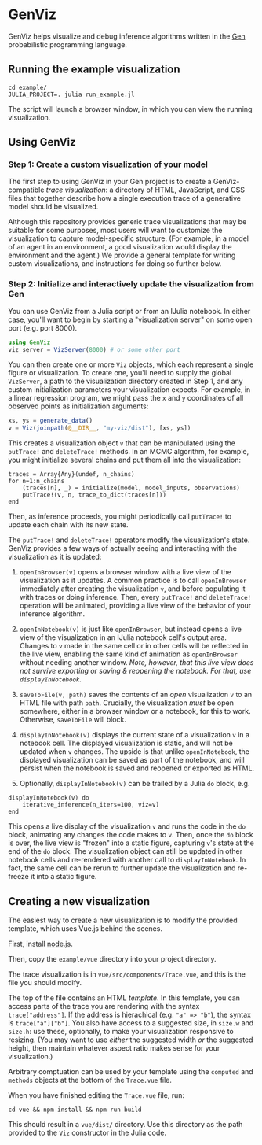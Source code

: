 # GenViz

GenViz helps visualize and debug inference algorithms written in the [Gen](https://github.com/probcomp/Gen) probabilistic programming language.

## Running the example visualization

```
cd example/
JULIA_PROJECT=. julia run_example.jl
```
The script will launch a browser window, in which you can view the running visualization.

## Using GenViz

### Step 1: Create a custom visualization of your model
The first step to using GenViz in your Gen project is to create a GenViz-compatible _trace visualization_: a directory of HTML, JavaScript, and CSS files that together describe how a single execution trace of a generative model should be visualized. 

Although this repository provides generic trace visualizations that may be suitable for some purposes, most users will want to customize the visualization to capture model-specific structure. (For example, in a model of an agent in an environment, a good visualization would display the environment and the agent.) We provide a general template for writing custom visualizations, and instructions for doing so further below.

### Step 2: Initialize and interactively update the visualization from Gen
You can use GenViz from a Julia script or from an IJulia notebook. In either case, you'll want to begin by starting a "visualization server" on some open port (e.g. port 8000).

```julia
using GenViz
viz_server = VizServer(8000) # or some other port
```

You can then create one or more `Viz` objects, which each represent a single figure or visualization. To create one, you'll need to supply the global `VizServer`, a path to the visualization directory created in Step 1, and any custom initialization parameters your visualization expects. For example, in a linear regression program, we might pass the `x` and `y` coordinates of all observed points as initialization arguments:

```julia
xs, ys = generate_data()
v = Viz(joinpath(@__DIR__, "my-viz/dist"), [xs, ys])
```

This creates a visualization object `v` that can be manipulated using the `putTrace!` and `deleteTrace!` methods. In an MCMC algorithm, for example, you might initialize several chains and put them all into the visualization:

```
traces = Array{Any}(undef, n_chains)
for n=1:n_chains
    (traces[n], _) = initialize(model, model_inputs, observations)
    putTrace!(v, n, trace_to_dict(traces[n]))
end
```

Then, as inference proceeds, you might periodically call `putTrace!` to update each chain with its new state.

The `putTrace!` and `deleteTrace!` operators modify the visualization's state. GenViz provides a few ways of actually seeing and interacting with the visualization as it is updated:

1. `openInBrowser(v)` opens a browser window with a live view of the visualization as it updates. A common practice is to call `openInBrowser` immediately after creating the visualization `v`, and before populating it with traces or doing inference. Then, every `putTrace!` and `deleteTrace!` operation will be animated, providing a live view of the behavior of your inference algorithm.

2. `openInNotebook(v)` is just like `openInBrowser`, but instead opens a live view of the visualization in an IJulia notebook cell's output area. Changes to `v` made in the same cell or in other cells will be reflected in the live view, enabling the same kind of animation as `openInBrowser` without needing another window. *Note, however, that this live view does not survive exporting or saving & reopening the notebook. For that, use `displayInNotebook`.*

3. `saveToFile(v, path)` saves the contents of an *open* visualization `v` to an HTML file with path `path`. Crucially, the visualization _must_ be open somewhere, either in a browser window or a notebook, for this to work. Otherwise, `saveToFile` will block.

4. `displayInNotebook(v)` displays the current state of a visualization `v` in a notebook cell. The displayed visualization is static, and will not be updated when `v` changes. The upside is that unlike `openInNotebook`, the displayed visualization can be saved as part of the notebook, and will persist when the notebook is saved and reopened or exported as HTML.

5. Optionally, `displayInNotebook(v)` can be trailed by a Julia `do` block, e.g.

```
displayInNotebook(v) do
	iterative_inference(n_iters=100, viz=v)
end
```
This opens a live display of the visualization `v` and runs the code in the `do` block, animating any changes the code makes to `v`. Then, once the `do` block is over, the live view is "frozen" into a static figure, capturing `v`'s state at the end of the `do` block. The visualization object can still be updated in other notebook cells and re-rendered with another call to `displayInNotebook`. In fact, the same cell can be rerun to further update the visualization and re-freeze it into a static figure.

## Creating a new visualization

The easiest way to create a new visualization is to modify the provided template, which uses Vue.js behind the scenes. 

First, install [node.js](https://nodejs.org).

Then, copy the `example/vue` directory into your project directory.

The trace visualization is in `vue/src/components/Trace.vue`, and this is the file you should modify. 

The top of the file contains an HTML _template_. In this template, you can access parts of the trace you are rendering with the syntax `trace["address"]`. If the address is hierachical (e.g. `"a" => "b"`), the syntax is `trace["a"]["b"]`. You also have access to a suggested size, in `size.w` and `size.h`: use these, optionally, to make your visualization responsive to resizing. (You may want to use _either_ the suggested width _or_ the suggested height, then maintain whatever aspect ratio makes sense for your visualization.)

Arbitrary comptuation can be used by your template using the `computed` and `methods` objects at the bottom of the `Trace.vue` file.

When you have finished editing the `Trace.vue` file, run:

```
cd vue && npm install && npm run build
```

This should result in a `vue/dist/` directory. Use this directory as the path provided to the `Viz` constructor in the Julia code.
